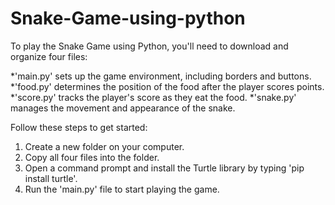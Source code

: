 # Snake-Game-using-python
To play the Snake Game using Python, you'll need to download and organize four files:

  *'main.py' sets up the game environment, including borders and buttons.
  *'food.py' determines the position of the food after the player scores points.
  *'score.py' tracks the player's score as they eat the food.
  *'snake.py' manages the movement and appearance of the snake.

Follow these steps to get started:

  1. Create a new folder on your computer.
  2. Copy all four files into the folder.
  3. Open a command prompt and install the Turtle library by typing 'pip install turtle'.
  4. Run the 'main.py' file to start playing the game.

